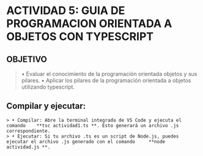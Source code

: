 # ACTIVIDAD 5: GUIA DE PROGRAMACION ORIENTADA A OBJETOS CON TYPESCRIPT

## OBJETIVO
> •	Evaluar el conocimiento de la programación orientada objetos y sus pilares.
> •	Aplicar los pilares de la programación orientada a objetos utilizando typescript.

## Compilar y ejecutar:
```
> • Compilar: Abre la terminal integrada de VS Code y ejecuta el comando 	**tsc actividad1.ts	**. Esto generará un archivo .js correspondiente.
> • Ejecutar: Si tu archivo .ts es un script de Node.js, puedes ejecutar el archivo .js generado con el comando 	**node actividad.js	**.
```
